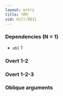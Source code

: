 ```yaml
---
layout: entry
title: འཐེན་
vid: Hill:0811
---
```

### Dependencies (N = 1)
* `obl` 1


### Overt 1-2


### Overt 1-2-3


### Oblique arguments
